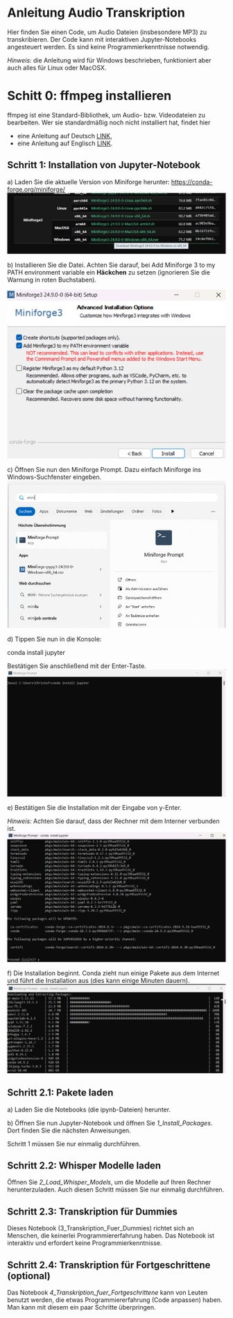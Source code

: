 # Anleitung Audio Transkription

Hier finden Sie einen Code, um Audio Dateien (insbesondere MP3) zu transkribieren. Der Code kann mit interaktiven Jupyter-Notebooks angesteuert werden. Es sind keine Programmierkenntnisse notwendig.

*Hinweis:* die Anleitung wird für Windows beschrieben, funktioniert aber auch alles für Linux oder MacOSX.

# Schitt 0: ffmpeg installieren

ffmpeg ist eine Standard-Bibliothek, um Audio- bzw. Videodateien zu bearbeiten. Wer sie standardmäßig noch nicht installiert hat, findet hier

- eine Anleitung auf Deutsch [LINK](https://de.wikihow.com/FFmpeg-unter-Windows-installieren),
- eine Anleitung auf Englisch [LINK](https://phoenixnap.com/kb/ffmpeg-windows).


## Schritt 1: Installation von Jupyter-Notebook

a) Laden Sie die aktuelle Version von Miniforge herunter: https://conda-forge.org/miniforge/
![](https://github.com/christofschroth/Audio-Transkription/blob/main/Images/Miniforge-1-Download.png)


b) Installieren Sie die Datei. Achten Sie darauf, bei Add Miniforge 3 to my PATH environment variable ein **Häckchen** zu setzen (ignorieren Sie die Warnung in roten Buchstaben).

![](https://github.com/christofschroth/Audio-Transkription/blob/main/Images/Miniforge-2-Hinweis-Path.png)


c) Öffnen Sie nun den Miniforge Prompt. Dazu einfach Miniforge ins Windows-Suchfenster eingeben.
![](https://github.com/christofschroth/Audio-Transkription/blob/main/Images/Miniforge-3-StartConsole.png)


d) Tippen Sie nun in die Konsole: 

conda install jupyter

Bestätigen Sie anschließend mit der Enter-Taste.
![](https://github.com/christofschroth/Audio-Transkription/blob/main/Images/Miniforge-4-CondaInstall.png)


e) Bestätigen Sie die Installation mit der Eingabe von y-Enter.

*Hinweis:* Achten Sie darauf, dass der Rechner mit dem Interner verbunden ist.
![](https://github.com/christofschroth/Audio-Transkription/blob/main/Images/Miniforge-5-Install_y.png)


f) Die Installation beginnt. Conda zieht nun einige Pakete aus dem Internet und führt die Installation aus (dies kann einige Minuten dauern).
![](https://github.com/christofschroth/Audio-Transkription/blob/main/Images/Miniforge-Install-6-Pakete.png)

## Schritt 2.1: Pakete laden

a) Laden Sie die Notebooks (die ipynb-Dateien) herunter.

b) Öffnen Sie nun Jupyter-Notebook und öffnen Sie *1_Install_Packages*. Dort finden Sie die nächsten Anweisungen.

Schritt 1 müssen Sie nur einmalig durchführen.

## Schritt 2.2: Whisper Modelle laden

Öffnen Sie *2_Load_Whisper_Models*, um die Modelle auf Ihren Rechner herunterzuladen. Auch diesen Schritt müssen Sie nur einmalig durchführen.

## Schritt 2.3: Transkription für Dummies

Dieses Notebook (3_Transkription_Fuer_Dummies) richtet sich an Menschen, die keinerlei Programmiererfahrung haben. Das Notebook ist interaktiv und erfordert keine Programmierkenntnisse.

## Schritt 2.4: Transkription für Fortgeschrittene (optional)

Das Notebook *4_Transkription_fuer_Fortgeschrittene* kann von Leuten benutzt werden, die etwas Programmiererfahrung (Code anpassen) haben. Man kann mit diesem ein paar Schritte überpringen.
